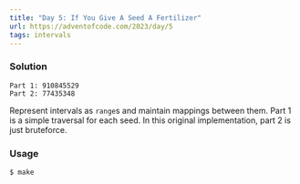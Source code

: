 ```yaml
---
title: "Day 5: If You Give A Seed A Fertilizer"
url: https://adventofcode.com/2023/day/5
tags: intervals
---
```


### Solution
```
Part 1: 910845529
Part 2: 77435348
```

Represent intervals as `range`s and maintain mappings between them.
Part 1 is a simple traversal for each seed.
In this original implementation, part 2 is just bruteforce.

### Usage
```
$ make
```

